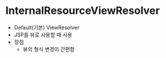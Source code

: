 # InternalResourceViewResolver
 - Default(기본) ViewResolver
 - JSP를 뷰로 사용할 때 사용
 - 장점
 	 - 뷰의 형식 변경이 간편함
